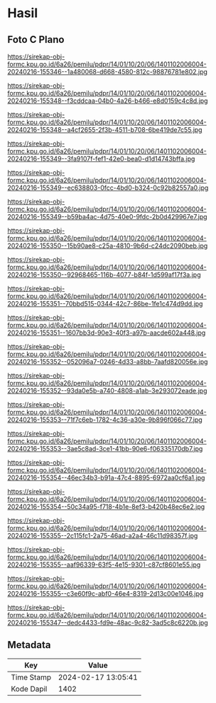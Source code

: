 # Hasil

## Foto C Plano

https://sirekap-obj-formc.kpu.go.id/6a26/pemilu/pdpr/14/01/10/20/06/1401102006004-20240216-155346--1a480068-d668-4580-812c-98876781e802.jpg

https://sirekap-obj-formc.kpu.go.id/6a26/pemilu/pdpr/14/01/10/20/06/1401102006004-20240216-155348--f3cddcaa-04b0-4a26-b466-e8d0159c4c8d.jpg

https://sirekap-obj-formc.kpu.go.id/6a26/pemilu/pdpr/14/01/10/20/06/1401102006004-20240216-155348--a4cf2655-2f3b-4511-b708-6be419de7c55.jpg

https://sirekap-obj-formc.kpu.go.id/6a26/pemilu/pdpr/14/01/10/20/06/1401102006004-20240216-155349--3fa9107f-fef1-42e0-bea0-d1d14743bffa.jpg

https://sirekap-obj-formc.kpu.go.id/6a26/pemilu/pdpr/14/01/10/20/06/1401102006004-20240216-155349--ec638803-0fcc-4bd0-b324-0c92b82557a0.jpg

https://sirekap-obj-formc.kpu.go.id/6a26/pemilu/pdpr/14/01/10/20/06/1401102006004-20240216-155349--b59ba4ac-4d75-40e0-9fdc-2b0d429967e7.jpg

https://sirekap-obj-formc.kpu.go.id/6a26/pemilu/pdpr/14/01/10/20/06/1401102006004-20240216-155350--15b90ae8-c25a-4810-9b6d-c24dc2090beb.jpg

https://sirekap-obj-formc.kpu.go.id/6a26/pemilu/pdpr/14/01/10/20/06/1401102006004-20240216-155350--92968465-116b-4077-b84f-1d599af17f3a.jpg

https://sirekap-obj-formc.kpu.go.id/6a26/pemilu/pdpr/14/01/10/20/06/1401102006004-20240216-155351--70bbd515-0344-42c7-86be-1fe1c474d9dd.jpg

https://sirekap-obj-formc.kpu.go.id/6a26/pemilu/pdpr/14/01/10/20/06/1401102006004-20240216-155351--1607bb3d-90e3-40f3-a97b-aacde602a448.jpg

https://sirekap-obj-formc.kpu.go.id/6a26/pemilu/pdpr/14/01/10/20/06/1401102006004-20240216-155352--052096a7-0246-4d33-a8bb-7aafd820056e.jpg

https://sirekap-obj-formc.kpu.go.id/6a26/pemilu/pdpr/14/01/10/20/06/1401102006004-20240216-155352--93da0e5b-a740-4808-a1ab-3e293072eade.jpg

https://sirekap-obj-formc.kpu.go.id/6a26/pemilu/pdpr/14/01/10/20/06/1401102006004-20240216-155353--71f7c6eb-1782-4c36-a30e-9b896f066c77.jpg

https://sirekap-obj-formc.kpu.go.id/6a26/pemilu/pdpr/14/01/10/20/06/1401102006004-20240216-155353--3ae5c8ad-3ce1-41bb-90e6-f06335170db7.jpg

https://sirekap-obj-formc.kpu.go.id/6a26/pemilu/pdpr/14/01/10/20/06/1401102006004-20240216-155354--46ec34b3-b91a-47c4-8895-6972aa0cf6a1.jpg

https://sirekap-obj-formc.kpu.go.id/6a26/pemilu/pdpr/14/01/10/20/06/1401102006004-20240216-155354--50c34a95-f718-4b1e-8ef3-b420b48ec6e2.jpg

https://sirekap-obj-formc.kpu.go.id/6a26/pemilu/pdpr/14/01/10/20/06/1401102006004-20240216-155355--2c115fc1-2a75-46ad-a2a4-46c11d98357f.jpg

https://sirekap-obj-formc.kpu.go.id/6a26/pemilu/pdpr/14/01/10/20/06/1401102006004-20240216-155355--aaf96339-63f5-4e15-9301-c87cf8601e55.jpg

https://sirekap-obj-formc.kpu.go.id/6a26/pemilu/pdpr/14/01/10/20/06/1401102006004-20240216-155355--c3e60f9c-abf0-46e4-8319-2d13c00e1046.jpg

https://sirekap-obj-formc.kpu.go.id/6a26/pemilu/pdpr/14/01/10/20/06/1401102006004-20240216-155347--dedc4433-fd9e-48ac-9c82-3ad5c8c6220b.jpg


## Metadata

| Key        | Value               |
| ---------- | ------------------- |
| Time Stamp | 2024-02-17 13:05:41 |
| Kode Dapil | 1402                |



